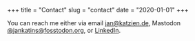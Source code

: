+++
title = "Contact"
slug = "contact"
date = "2020-01-01"
+++

You can reach me either via
email [jan@katzien.de](mailto:jan@katzien.de),
Mastodon [@jankatins@fosstodon.org](https://fosstodon.org/@jankatins), or
[LinkedIn](https://www.linkedin.com/in/jankatins/).
